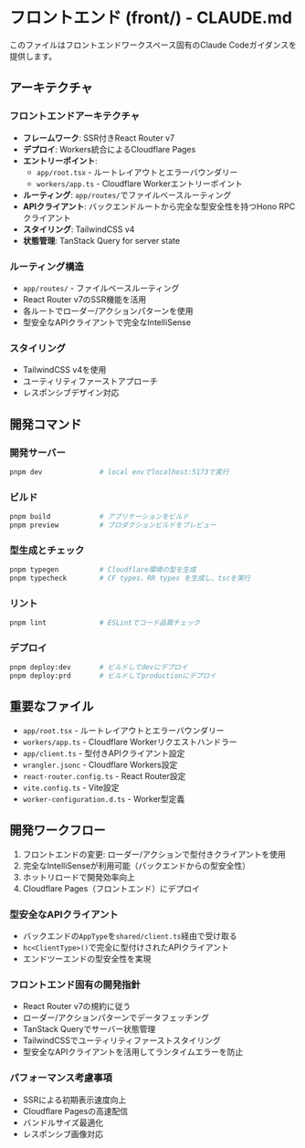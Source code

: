 # フロントエンド (front/) - CLAUDE.md

このファイルはフロントエンドワークスペース固有のClaude Codeガイダンスを提供します。

## アーキテクチャ

### フロントエンドアーキテクチャ
- **フレームワーク**: SSR付きReact Router v7
- **デプロイ**: Workers統合によるCloudflare Pages
- **エントリーポイント**: 
  - `app/root.tsx` - ルートレイアウトとエラーバウンダリー
  - `workers/app.ts` - Cloudflare Workerエントリーポイント
- **ルーティング**: `app/routes/`でファイルベースルーティング
- **APIクライアント**: バックエンドルートから完全な型安全性を持つHono RPCクライアント
- **スタイリング**: TailwindCSS v4
- **状態管理**: TanStack Query for server state

### ルーティング構造
- `app/routes/` - ファイルベースルーティング
- React Router v7のSSR機能を活用
- 各ルートでローダー/アクションパターンを使用
- 型安全なAPIクライアントで完全なIntelliSense

### スタイリング
- TailwindCSS v4を使用
- ユーティリティファーストアプローチ
- レスポンシブデザイン対応

## 開発コマンド

### 開発サーバー
```bash
pnpm dev              # local envでlocalhost:5173で実行
```

### ビルド
```bash
pnpm build            # アプリケーションをビルド
pnpm preview          # プロダクションビルドをプレビュー
```

### 型生成とチェック
```bash
pnpm typegen          # Cloudflare環境の型を生成
pnpm typecheck        # CF types、RR types を生成し、tscを実行
```

### リント
```bash
pnpm lint             # ESLintでコード品質チェック
```

### デプロイ
```bash
pnpm deploy:dev       # ビルドしてdevにデプロイ
pnpm deploy:prd       # ビルドしてproductionにデプロイ
```

## 重要なファイル

- `app/root.tsx` - ルートレイアウトとエラーバウンダリー
- `workers/app.ts` - Cloudflare Workerリクエストハンドラー
- `app/client.ts` - 型付きAPIクライアント設定
- `wrangler.jsonc` - Cloudflare Workers設定
- `react-router.config.ts` - React Router設定
- `vite.config.ts` - Vite設定
- `worker-configuration.d.ts` - Worker型定義

## 開発ワークフロー

1. フロントエンドの変更: ローダー/アクションで型付きクライアントを使用
2. 完全なIntelliSenseが利用可能（バックエンドからの型安全性）
3. ホットリロードで開発効率向上
4. Cloudflare Pages（フロントエンド）にデプロイ

### 型安全なAPIクライアント

- バックエンドの`AppType`を`shared/client.ts`経由で受け取る
- `hc<ClientType>()`で完全に型付けされたAPIクライアント
- エンドツーエンドの型安全性を実現

### フロントエンド固有の開発指針

- React Router v7の規約に従う
- ローダー/アクションパターンでデータフェッチング
- TanStack Queryでサーバー状態管理
- TailwindCSSでユーティリティファーストスタイリング
- 型安全なAPIクライアントを活用してランタイムエラーを防止

### パフォーマンス考慮事項

- SSRによる初期表示速度向上
- Cloudflare Pagesの高速配信
- バンドルサイズ最適化
- レスポンシブ画像対応